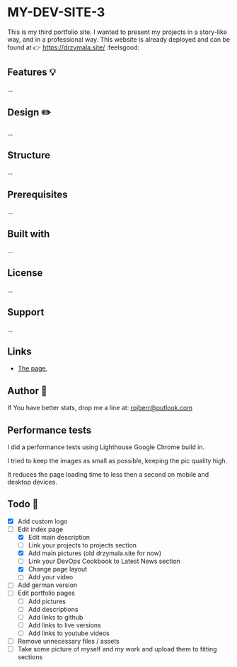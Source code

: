# MY-DEV-SITE-3

This is my third portfolio site. I wanted to present my projects in a story-like way, and in a professional way. This
website is already deployed and can be found at :point_right: <https://drzymala.site/> :feelsgood:

## Features 💡

...

## Design ✏️

...

## Structure

...

## Prerequisites

...

## Built with

...

## License

...

## Support

...

## Links

- [The page](https://drzymala.site/),

## Author 👷

If You have better stats, drop me a line at: rojberr@outlook.com

## Performance tests

I did a performance tests using Lighthouse Google Chrome build in.

I tried to keep the images as small as possible, keeping the pic quality high. 

It reduces the page loading time to less then a second on mobile and desktop devices. 



## Todo 📝

- [x] Add custom logo
- [ ] Edit index page
    - [x] Edit main description
    - [ ] Link your projects to projects section
    - [x] Add main pictures (old drzymala.site for now)
    - [ ] Link your DevOps Cookbook to Latest News section
    - [x] Change page layout
    - [ ] Add your video
- [ ] Add german version
- [ ] Edit portfolio pages
    - [ ] Add pictures
    - [ ] Add descriptions
    - [ ] Add links to github
    - [ ] Add links to live versions
    - [ ] Add links to youtube videos
- [ ] Remove unnecessary files / assets
- [ ] Take some picture of myself and my work and upload them to fitting sections
